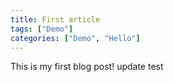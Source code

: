 ```yaml
---
title: First article
tags: ["Demo"]
categories: ["Demo", "Hello"]
---
```


This is my first blog post!
update test
